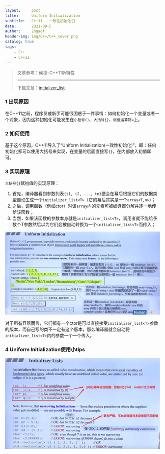 ```yaml
---
layout:     post
title:      Uniform Initialization
subtitle:   C++11 - 一致性初始化{}
date:       2021-09-5
author:     Zhgaot
header-img: img/C++/C++_cover.png
catalog: true
tags:
    - C++
    - C++11
---
```


> 文章参考：侯捷-C++11新特性
>
> ------
>
> 下篇文章：[initializer_list](https://zhgaot.github.io/2021/09/05/C++11-initializer_list/)

### 1 出现原因

在C++11之前，程序员或新手可能很困惑于一件事情：如何初始化一个变量或者一个对象，因为这种初始化可能发生在`小括号()`、`大括号{}`、`赋值运算符=`上。

### 2 如何使用

基于这个原因，C++11导入了“Uniform Initialization(一致性初始化)”，即：任何初始化都可以使用大括号来实现，在变量的后面直接写`{}`，在内部放入初值即可。

### 3 实现原理

`大括号{}`赋初值的实现原理：

1. 首先，编译器看到参数列表`{t1, t2, ..., tn}`便会在幕后根据它们的数据类型自动生成一个`initializer_list<T>`（它的幕后其实是一个`array<T,n>`）；
2. 之后，调用函数（例如ctor）时该`array`内的元素可被编译器分解并逐一地传给该函数；
3. 当然，如果该函数的参数本身就是`initializer_list<T>`，调用者就不能给予数个T参数然后以为它们会被自动转换为一个`initializer_list<T>`而传入；

![](https://raw.githubusercontent.com/Zhgaot/Zhgaot.github.io/master/img/C++/C++-C++11/UI_0.png)

对于所有容器而言，它们都有一个ctor是可以直接接受`initializer_list<T>`参数的版本，而自己写的类不一定有这个版本，那么编译器就会自动将`initializer_list<T>`内的参数一个一个传入。

### 4 Uniform Initialization使用小tips

![](https://raw.githubusercontent.com/Zhgaot/Zhgaot.github.io/master/img/C++/C++-C++11/UI_1.png)